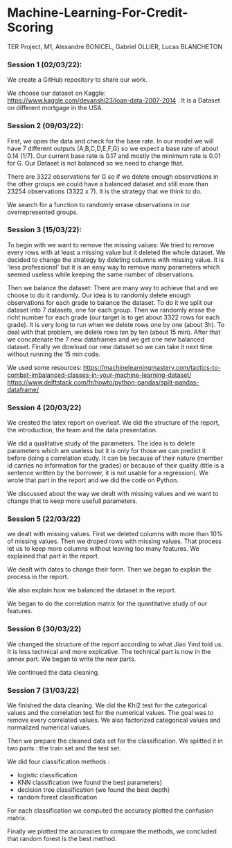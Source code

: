 # Machine-Learning-For-Credit-Scoring
TER Project, M1, Alexandre BONICEL, Gabriel OLLIER, Lucas BLANCHETON


### Session 1 (02/03/22):

We create a GitHub repository to share our work.

We choose our dataset on Kaggle: https://www.kaggle.com/devanshi23/loan-data-2007-2014 .
It is a Dataset on different mortgage in the USA.



### Session 2 (09/03/22):

First, we open the data and check for the base rate. In our model we will have 7 different outputs (A,B,C,D,E,F,G) so we expect a base rate of about 0.14 (1/7). Our current base rate is 0.17 and mostly the minimum rate is 0.01 for G. Our Dataset is not balanced so we need to change that.

There are 3322 observations for G so if we delete enough observations in the other groups we could have a balanced dataset and still more than 23254 observations (3322 x 7).
It is the strategy that we think to do.

We search for a function to randomly errase observations in our overrepresented groups.


### Session 3 (15/03/22):

To begin with we want to remove the missing values:
We tried to remove every rows with at least a missing value but it deleted the whole dataset. We decided to change the strategy by deleting columns with missing value. It is 'less professional' but it is an easy way to remove many parameters which seemed useless while keeping the same number of observations.

Then we balance the dataset:
There are many way to achieve that and we choose to do it randomly. Our idea is to randomly delete enough observations for each grade to balance the dataset.
To do it we split our dataset into 7 datasets, one for each group. Then we randomly erase the richt number for each grade (our target is to get about 3322 rows for each grade). 
It is very long to run when we delete rows one by one (about 3h).
To deal with that problem, we delete rows ten by ten (about 15 min).
After that we concatenate the 7 new dataframes and we get one new balanced dataset.
Finally we dowload our new dataset so we can take it next time without running the 15 min code.

We used some resources:
https://machinelearningmastery.com/tactics-to-combat-imbalanced-classes-in-your-machine-learning-dataset/
https://www.delftstack.com/fr/howto/python-pandas/split-pandas-dataframe/

### Session 4 (20/03/22)

We created the latex report on overleaf. We did the structure of the report, the introduction, the team and the data presentation. 

We did a qualitative study of the parameters. The idea is to delete parameters which are useless but it is only for those we can predict it before doing a correlation study. It can be because of their nature (member id carries no information for the grades) or because of their quality (title is a sentence written by the borrower, it is not usable for a regression).
We wrote that part in the report and we did the code on Python.

We discussed about the way we dealt with missing values and we want to change that to keep more usefull parameters.

### Session 5 (22/03/22)

we dealt with missing values. First we deleted columns with more than 10% of missing values. Then we droped rows with missing values. That process let us to keep more columns without leaving too many features.
We explained that part in the report.

We dealt with dates to change their form. Then we began to explain the process in the report.

We also explain how we balanced the dataset in the report.

We began to do the correlation matrix for the quantitative study of our features.

### Session 6 (30/03/22)

We changed the structure of the report according to what Jiao Yind told us. It is less technical and more explcative. The technical part is now in the annex part. We began to write the new parts.

We continued the data cleaning.

### Session 7 (31/03/22)

We finished the data cleaning. We did the Khi2 test for the categorical values and the correlation test for the numerical values. The goal was to remove every correlated values. We also factorized categorical values and normalized numerical values.

Then we prepare the cleaned data set for the classification. We splitted it in two parts : the train set and the test set.

We did four classification methods :

- logistic classification
- KNN classification (we found the best parameters)
- decision tree classification (we found the best depth)
- random forest classification

For each classification we computed the accuracy plotted the confusion matrix.

Finally we plotted the accuracies to compare the methods, we concluded that random forest is the best method.



